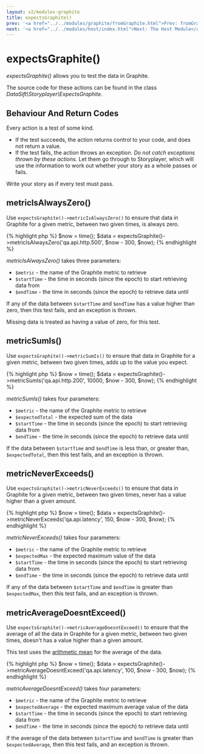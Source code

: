 ```yaml
---
layout: v2/modules-graphite
title: expectsGraphite()
prev: '<a href="../../modules/graphite/fromGraphite.html">Prev: fromGraphite()</a>'
next: '<a href="../../modules/host/index.html">Next: The Host Module</a>'
---
```

# expectsGraphite()

_expectsGraphite()_ allows you to test the data in Graphite.

The source code for these actions can be found in the class _DataSift\Storyplayer\ExpectsGraphite_.

## Behaviour And Return Codes

Every action is a test of some kind.

* If the test succeeds, the action returns control to your code, and does not return a value.
* If the test fails, the action throws an exception. _Do not catch exceptions thrown by these actions._ Let them go through to Storyplayer, which will use the information to work out whether your story as a whole passes or fails.

Write your story as if every test must pass.

## metricIsAlwaysZero()

Use `expectsGraphite()->metricIsAlwaysZero()` to ensure that data in Graphite for a given metric, between two given times, is always zero.

{% highlight php %}
$now = time();
$data = expectsGraphite()->metricIsAlwaysZero('qa.api.http.500', $now - 300, $now);
{% endhighlight %}

_metricIsAlwaysZero()_ takes three parameters:

* `$metric` - the name of the Graphite metric to retrieve
* `$startTime` - the time in seconds (since the epoch) to start retrieving data from
* `$endTime` - the time in seconds (since the epoch) to retrieve data until

If any of the data between `$startTime` and `$endTime` has a value higher than zero, then this test fails, and an exception is thrown.

Missing data is treated as having a value of zero, for this test.

## metricSumIs()

Use `expectsGraphite()->metricSumIs()` to ensure that data in Graphite for a given metric, between two given times, adds up to the value you expect.

{% highlight php %}
$now = time();
$data = expectsGraphite()->metricSumIs('qa.api.http.200', 10000, $now - 300, $now);
{% endhighlight %}

_metricSumIs()_ takes four parameters:

* `$metric` - the name of the Graphite metric to retrieve
* `$expectedTotal` - the expected sum of the data
* `$startTime` - the time in seconds (since the epoch) to start retrieving data from
* `$endTime` - the time in seconds (since the epoch) to retrieve data until

If the data between `$startTime` and `$endTime` is less than, or greater than, `$expectedTotal`, then this test fails, and an exception is thrown.

## metricNeverExceeds()

Use `expectsGraphite()->metricNeverExceeds()` to ensure that data in Graphite for a given metric, between two given times, never has a value higher than a given amount.

{% highlight php %}
$now = time();
$data = expectsGraphite()->metricNeverExceeds('qa.api.latency', 150, $now - 300, $now);
{% endhighlight %}

_metricNeverExceeds()_ takes four parameters:

* `$metric` - the name of the Graphite metric to retrieve
* `$expectedMax` - the expected maximum value of the data
* `$startTime` - the time in seconds (since the epoch) to start retrieving data from
* `$endTime` - the time in seconds (since the epoch) to retrieve data until

If any of the data between `$startTime` and `$endTime` is greater than `$expectedMax`, then this test fails, and an exception is thrown.

## metricAverageDoesntExceed()

Use `expectsGraphite()->metricAverageDoesntExceed()` to ensure that the average of all the data in Graphite for a given metric, between two given times, doesn't has a value higher than a given amount.

This test uses the [arithmetic mean](http://en.wikipedia.org/wiki/Arithmetic_mean) for the average of the data.

{% highlight php %}
$now = time();
$data = expectsGraphite()->metricAverageDoesntExceed('qa.api.latency', 100, $now - 300, $now);
{% endhighlight %}

_metricAverageDoesntExceed()_ takes four parameters:

* `$metric` - the name of the Graphite metric to retrieve
* `$expectedAverage` - the expected maximum average value of the data
* `$startTime` - the time in seconds (since the epoch) to start retrieving data from
* `$endTime` - the time in seconds (since the epoch) to retrieve data until

If the average of the data between `$startTime` and `$endTime` is greater than `$expectedAverage`, then this test fails, and an exception is thrown.
